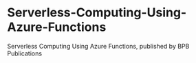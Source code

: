 # Serverless-Computing-Using-Azure-Functions
Serverless Computing Using Azure Functions, published by BPB Publications
